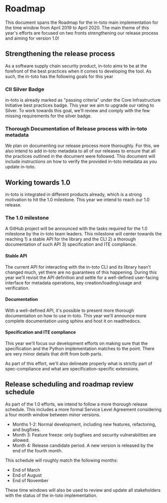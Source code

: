 Roadmap
=======

This document spans the Roadmap for the in-toto main implementation for the
time window from April 2019 to April 2020. The main theme of this year's
efforts are focused on two fronts strengthening our release process and aiming
for version 1.0!

## Strengthening the release process

As a software supply chain security product, in-toto aims to be at the
forefront of the best practices when it comes to developing the tool. As such,
the in-toto has the following goals for this year

### CII Silver Badge

in-toto is already marked as "passing criteria" under the Core Infrastructure
Initiative best practices badge. This year we aim to upgrade our rating to
Silver. To work towards this goal, we'll review and comply with the few
missing requirements for the silver badge.

### Thorough Documentation of Release process with in-toto metadata

We plan on documenting our release process more thoroughly. For this, we also
intend to add in-toto metadata to all of our releases to ensure that all the
practices outlined in the document were followed. This document will include
instructions on how to verify the provided in-toto metadata as you update
in-toto.

## Working towards 1.0

in-toto is integrated in different products already, which is a strong
motivation to hit the 1.0 milestone. This year we intend to reach our 1.0
release.

### The 1.0 milestone

A GitHub project will be announced with the tasks required for the 1.0
milestone by the in-toto team leaders. This milestone will center towards the
reaching 1) a stable API for the library and the CLI 2) a thorough
documentation of such API 3) specification and ITE compliance.

#### Stable API

The current API for interacting with the in-toto CLI and its library hasn't
changed much, yet there are no guarantees of this happening. During this year
we'll revisit the API definition and settle for a well-defined user-facing
interface for metadata operations, key creation/loading/usage and verification.


#### Documentation

With a well-defined API, it's possible to present more thorough documentation
on how to use in-toto. This year we'll announce more complete documentation
using sphinx and host it on readthedocs.

#### Specification and ITE compliance

This year we'll focus our development efforts on making sure that the
specification and the Python implementation matches to the point. There are
very minor details that drift from both parts.

As part of this effort, we'll also delineate properly what is strictly part of
spec-compliance and what are specification-specific extensions.

## Release scheduling and roadmap review schedule

As part of the 1.0 efforts, we intend to follow a more thorough release
schedule. This includes a more formal Service Level Agreement considering a
four month window between minor versions.

- Months 1-2: Normal development, including new features, refactoring, and bugfixes.
- Month 3: Feature freeze: only bugfixes and security vulnerabilities are allowed.
- Month 4: Release candidate period. A new version is released by the end of
  the fourth month.
  
This schedule will roughly match the following months:

- End of March
- End of August
- End of November

These time windows will also be used to review and update all stakeholders with
the status of the in-toto implementation.
